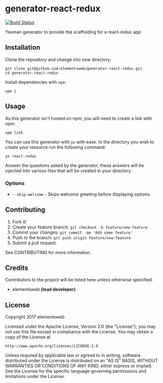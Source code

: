 # generator-react-redux
[![Build Status](https://travis-ci.org/elementsweb/generator-react-redux.svg?branch=master)](https://travis-ci.org/elementsweb/generator-react-redux)

Yeoman generator to provide the scaffolding for a react-redux app

## Installation
Clone the repository and change into new directory:

```
git clone git@github.com:elementsweb/generator-react-redux.git
cd generator-react-redux
```

Install dependencies with `npm`:

```
npm i
```

## Usage
As this generator isn't hosted on npm, you will need to create a link with npm:

```
npm link
```

You can use this generator with `yo` with ease. In the directory you wish to create your resource run the following command:

```
yo react-redux
```

Answer the questions asked by the generator, these answers will be injected into various files that will be created in your directory.

### Options

- `--skip-welcome` - Skips welcome greeting before displaying options.

## Contributing

1. Fork it!
2. Create your feature branch: `git checkout -b feature/new-feature`
3. Commit your changes: `git commit -am 'Add some feature'`
4. Push to the branch: `git push origin feature/new-feature`
5. Submit a pull request.

See CONTRIBUTING for more information.

## Credits
Contributors to the project will be listed here unless otherwise specified.

- elementsweb __(lead developer)__

## License

Copyright 2017 elementsweb

Licensed under the Apache License, Version 2.0 (the "License");
you may not use this file except in compliance with the License.
You may obtain a copy of the License at

    http://www.apache.org/licenses/LICENSE-2.0

Unless required by applicable law or agreed to in writing, software
distributed under the License is distributed on an "AS IS" BASIS,
WITHOUT WARRANTIES OR CONDITIONS OF ANY KIND, either express or implied.
See the License for the specific language governing permissions and
limitations under the License.
